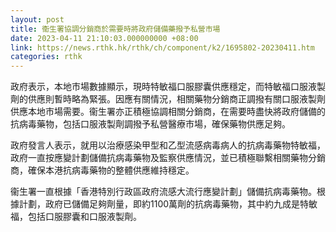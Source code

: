 ```yaml
---
layout: post
title: 衞生署協調分銷商於需要時將政府儲備藥撥予私營市場
date: 2023-04-11 21:10:03.000000000 +08:00
link: https://news.rthk.hk/rthk/ch/component/k2/1695802-20230411.htm
categories: rthk
---
```


政府表示，本地市場數據顯示，現時特敏福口服膠囊供應穩定，而特敏福口服液製劑的供應則暫時略為緊張。因應有關情況，相關藥物分銷商正調撥有關口服液製劑供應本地市場需要。衞生署亦正積極協調相關分銷商，在需要時盡快將政府儲備的抗病毒藥物，包括口服液製劑調撥予私營醫療市場，確保藥物供應足夠。

政府發言人表示，就用以治療感染甲型和乙型流感病毒病人的抗病毒藥物特敏福，政府一直按應變計劃儲備抗病毒藥物及監察供應情況，並已積極聯繫相關藥物分銷商，確保本港抗病毒藥物的整體供應維持穩定。

衞生署一直根據「香港特別行政區政府流感大流行應變計劃」儲備抗病毒藥物。根據計劃，政府已儲備足夠劑量，即約1100萬劑的抗病毒藥物，其中約九成是特敏福，包括口服膠囊和口服液製劑。
